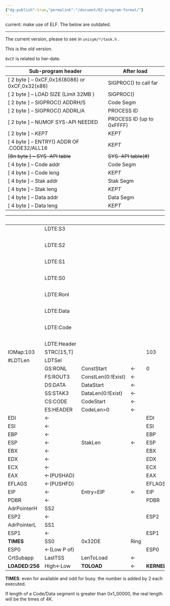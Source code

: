 ```yaml
---
{"dg-publish":true,"permalink":"/documnt/02-program-format/"}
---
```



current: make use of ELF. The below are outdated.

---

The current version, please to see in `unisym/*/task.h` .

This is the old version.

`0xCF` is related to her-date. 

| **Sub-program header**                          | **After load**               |
| ----------------------------------------------- | ---------------------------- |
| [ 2 byte ] – 0xCF,0x16(8086) or  0xCF,0x32(x86) | SIGPROC() to call far        |
| [ 2 byte ] – LOAD SIZE (Limit 32MB )            | SIGPROC()                    |
| [ 2 byte ] – SIGPROC() ADDRH/S                  | Code Segm                    |
| [ 2  byte ] – SIGPROC() ADDRL/A                 | PROCESS  ID                  |
| [ 2  byte ] – NUMOF SYS-API NEEDED              | PROCESS  ID (up to 0xFFFF)   |
| [ 2  byte ] – *KEPT*                            | *KEPT*                       |
| [ 4  byte ] – ENTRY() ADDR OF .CODE32/ALL16     | *KEPT*                       |
| <del>[8n  byte ] – SYS-API table</del>          | <del>SYS-API  table(#)</del> |
| [ 4  byte ] – Code addr                         | Code  Segm                   |
| [ 4  byte ] – Code leng                         | *KEPT*                       |
| [ 4  byte ] – Stak addr                         | Stak Segm                    |
| [ 4  byte ] – Stak leng                         | *KEPT*                       |
| [ 4  byte ] – Data addr                         | Data  Segm                   |
| [ 4  byte ] – Data leng                         | *KEPT*                       |



|                |             |                    |      |            |            | *164(Dec) |
| -------------- | ----------- | ------------------ | ---- | ---------- | ---------- | --------- |
|                | LDTE:S3     |                    |      |            |            | *160      |
|                |             |                    |      |            |            | *156      |
|                | LDTE:S2     |                    |      |            |            | *152      |
|                |             |                    |      |            |            | *148      |
|                | LDTE:S1     |                    |      |            |            | *144      |
|                |             |                    |      |            |            | *140      |
|                | LDTE:S0     |                    |      |            |            | *136      |
|                |             |                    |      |            |            | *132      |
|                | LDTE:Ronl   |                    |      |            |            | *128      |
|                |             |                    |      |            |            | 124       |
|                | LDTE:Data   |                    |      |            |            | 120       |
|                |             |                    |      |            |            | 116       |
|                | LDTE:Code   |                    |      |            |            | 112       |
|                |             |                    |      |            |            | 108       |
|                | LDTE:Header |                    |      |            |            | 104       |
| IOMap:103      | STRC[15,T]  |                    |      | 103        | STRC[15,T] | 100       |
| #LDTLen        | LDTSel      |                    |      |            | 0          | 96        |
|                | GS:RONL     | ConstStart         | ←    | 0          | GS         | 92        |
|                | FS:ROUT3    | ConstLen(0:!Exist) | ←    |            | FS         | 88        |
|                | DS:DATA     | DataStart          | ←    |            | DS         | 84        |
|                | SS:STAK3    | DataLen(0:!Exist)  | ←    |            | SS         | 80        |
|                | CS:CODE     | CodeStart          | ←    |            | CS         | 76        |
|                | ES:HEADER   | CodeLen>0          | ←    |            | ES         | 72        |
| EDI            | ←           |                    |      | EDI        | ←          | 68        |
| ESI            | ←           |                    |      | ESI        | ←          | 64        |
| EBP            | ←           |                    |      | EBP        | ←          | 60        |
| ESP            | ←           | StakLen            | ←    | ESP        | ←          | 56        |
| EBX            | ←           |                    |      | EBX        | ←          | 52        |
| EDX            | ←           |                    |      | EDX        | ←          | 48        |
| ECX            | ←           |                    |      | ECX        | ←          | 44        |
| EAX            | ←(PUSHAD)           |                    |      | EAX        | ←          | 40        |
| EFLAGS         | ←(PUSHFD)           |                    |      | EFLAGS     | ←          | 36        |
| EIP            | ←           | Entry=EIP          | ←    | EIP        | ←          | 32        |
| PDBR           | ←           |                    |      | PDBR       | ←          | 28        |
| AdrPointerH    | SS2         |                    |      |            | SS2        | 24        |
| ESP2           | ←           |                    |      | ESP2       | ←          | 20        |
| AdrPointerL    | SS1         |                    |      |            | SS1        | 16        |
| ESP1           | ←           |                    |      | ESP1       | ←          | 12        |
| **TIMES**      | SS0         | 0x32DE             | Ring |            | SS0        | 8         |
| ESP0           | ←(Low P of) |                    |      | ESP0       | ←          | 4         |
| CrtSubapp      | LastTSS     | LenToLoad          | ←    |            | 0          | 0         |
| **LOADED:256** | High←Low    | **TOLOAD**         | ←    | **KERNEL** | ←          | *Offset*  |



**TIMES**: even for available and odd for busy. the number is added by 2 each executed.

If length of a Code/Data segment is greater than 0x1_00000, the real length will be the times of 4K.

